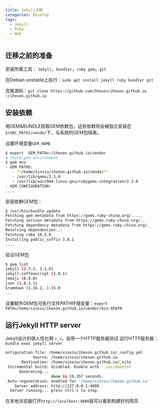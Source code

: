 ```yaml
---
title: Jekyll迁移
categories: Develop
tags:
  - Jekyll
  - Ruby
  - Web
---
```


## 迁移之前的准备

安装所需工具：
`Jekyll`，`bundler`，`ruby gem`，`git`

在Debian unstable上执行：`sudo apt install jekyll ruby bundler git`

克隆源码：`git clone https://github.com/Ihexon/ihexon.github.io ~/ihexon.github.io`

## 安装依赖
用GEM&BUNDLE获取GEM依赖包，这些依赖将会被独立安装在`$(SRC_PATH)/vendor`下，与系统的GEM包隔离。

设置环境变量`GEM_HOME`
```bash
$ export  GEM_PATH=~/ihexon.github.io/vendor
# Check gem environment
$ gem env
- GEM PATHS:
   - **/home/xinxiu/ihexon.github.io/vendor**
   - /var/lib/gems/2.3.0
   - /usr/lib/aarch64-linux-gnu/rubygems-integration/2.3.0
- GEM CONFIGURATION:
....
```

安装依赖GEM包：

```bash
$ /usr/bin/bundle update
Fetching gem metadata from https://gems.ruby-china.org/.....
Fetching version metadata from https://gems.ruby-china.org/..
Fetching dependency metadata from https://gems.ruby-china.org/.
Resolving dependencies...
Fetching rake 10.5.0
Installing public_suffix 3.0.1
....
```

验证GEM包
```bash
$ gem list
jekyll (3.7.2, 3.1.6)
jekyll-coffeescript (1.0.1)
jemoji (0.9.0)
json (1.8.3.1)
kramdown (1.16.2, 1.15.0
...
```

设置额外GEM包可执行文件PATH环境变量：`export PATH=/home/xinxiu/ihexon.github.io/vendor/bin:$PATH`

## 运行Jekyll HTTP server
Jekyll设计的很人性化啊 `>_<`，自带一个HTTP服务器测试
运行HTTP服务器：`bundle exec jekyll server`
```bash
onfiguration file: /home/xinxiu/ihexon.github.io/_config.yml
            Source: /home/xinxiu/ihexon.github.io
       Destination: /home/xinxiu/ihexon.github.io/_site
 Incremental build: disabled. Enable with --incremental
      Generating...
                    done in 19.357 seconds.
 Auto-regeneration: enabled for '/home/xinxiu/ihexon.github.io'
    Server address: http://127.0.0.1:4000
  Server running... press ctrl-c to stop.
```

在本地浏览器打开`http://localhost:4000`就可以看到构建好的网页
